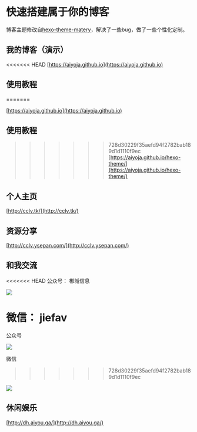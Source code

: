 # 快速搭建属于你的博客

博客主题修改自[hexo-theme-matery](https://github.com/blinkfox/hexo-theme-matery)，解决了一些bug，做了一些个性化定制。

## 我的博客（演示）
<<<<<<< HEAD
[https://aiyoja.github.io](https://aiyoja.github.io)

## 使用教程
=======

[https://aiyoja.github.io](https://aiyoja.github.io)

## 使用教程

>>>>>>> 728d30229f35aefd94f2782bab189d1d1110f9ec
[https://aiyoja.github.io/hexo-theme/](https://aiyoja.github.io/hexo-theme/)

## 个人主页

[http://cclv.tk/](http://cclv.tk/)

## 资源分享

[http://cclv.ysepan.com/](http://cclv.ysepan.com/)

## 和我交流

<<<<<<< HEAD
公众号： 郴城信息

[![](http://img.aiyou.ga/pg/qrcode_for_gh_d48a28881167_258.jpg)](关注公众号)

微信： jiefav
=======
公众号

[![](http://img.aiyou.ga/pg/qrcode_for_gh_d48a28881167_258.jpg)](关注公众号)

微信
>>>>>>> 728d30229f35aefd94f2782bab189d1d1110f9ec

![](http://img.aiyou.ga/pg/127.png)

## 休闲娱乐

[http://dh.aiyou.ga/](http://dh.aiyou.ga/)





